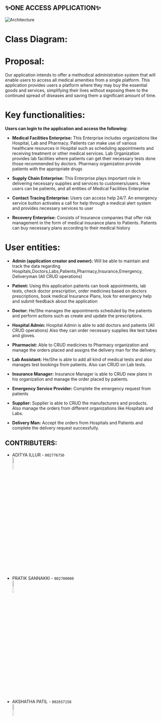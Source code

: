 ##                          ✨ONE ACCESS APPLICATION✨

![Architecture](https://user-images.githubusercontent.com/71171604/205473487-2e56d2a1-1183-4958-b0cd-f19141e6b6cd.png)

# Class Diagram:


# Proposal:

Our application intends to offer a methodical administration system that will enable users to access all medical amenities from a single platform.
This application provides users a platform where they may buy the essential goods and services, simplifying their lives without exposing them to the continued spread of diseases and saving them a significant amount of time.

# Key functionalities: 

**Users can login to the application and access the following:**

- **Medical Facilities Enterprise:** This Enterprise includes organizations like Hospital, Lab and Pharmacy. Patients can make use of various healthcare resources in Hospital such as scheduling appointments and receiving treatment or other medical services. Lab Organization provides lab facilities where patients can get their necessary tests done those recommended by doctors. Pharmacy organization provide patients with the appropriate drugs

- 	**Supply Chain Enterprise:** This Enterprise plays important role in delivering necessary supplies and services to customers/users. Here users can be patients, and all entities of Medical Facilities Enterprise

- **Contact Tracing Enterprise:** Users can access help 24/7. An emergency service button activates a call for help through a medical alert system and provides necessary services to user

- 	**Recovery Enterprise:** Consists of Insurance companies that offer risk management in the form of medical insurance plans to Patients. Patients can buy necessary plans according to their medical history

# User entities:

- 	**Admin (application creator and owner):** Will be able to maintain and track the data regarding Hospitals,Doctors,Labs,Patients,Pharmacy,Insurance,Emergency,
Deliveryman (All CRUD operations)
 -	**Patient:**  Using this application patients can  book appointments, lab tests, check doctor prescription, order medicines based on doctors prescriptions, book medical Insurance Plans, look for emergency help and submit feedback about the application
- **Doctor:** He/She manages the appointments scheduled by the patients and perform actions such as create and update the prescriptions.
-	**Hospital Admin:** Hospital Admin is able to add doctors and patients (All CRUD operations) Also they can order necessary supplies like test tubes and gloves.
 
 - 	**Pharmacist:** Able to CRUD medicines to Pharmacy organization and manage the orders placed and assigns the delivery man for the delivery.
 -	**Lab Assistant:**  He/She is able to add all kind of medical tests and also manages test bookings from patients. Also can CRUD on Lab tests.
- **Insurance Manager:** Insurance Manager is able to CRUD new plans in his organization and manage the order placed by patients.
- 	**Emergency Service Provider:** Complete the emergency request from patients
-	**Supplier:** Supplier is able to CRUD the manufacturers and products. Also manage the orders from different organizations like Hospitals and Labs.
 -	**Delivery Man:** Accept the orders from Hospitals and Patients and complete the delivery request successfully.

## CONTRIBUTERS:

- ADITYA ILLUR - `002776756` <br>
<img src="https://res.cloudinary.com/dj98golzx/image/upload/v1670628560/adi_profile_pic_vwj4gp.jpg" width="10%" height="10%"> <br>
- PRATIK SANNAKKI - `002780000` <br>
<img src="https://media-exp1.licdn.com/dms/image/D5603AQGYqYHDaGGnDw/profile-displayphoto-shrink_400_400/0/1663108903217?e=1676505600&v=beta&t=w4FfBpV_gF14PTo1tPYdMWTT3nHE94O0Typvc7PBbMw" width="10%" height="10%"> <br>
- AKSHATHA PATIL - `002657158`<br>
<img src="https://media-exp1.licdn.com/dms/image/D4E03AQH0uLKvNgadsw/profile-displayphoto-shrink_400_400/0/1664753097808?e=1676505600&v=beta&t=J1HgxqKNQaBI2SXizq44rB_YZPktMA8VVZcQBGDrmGk" width="10%" height="10%"> <br>
